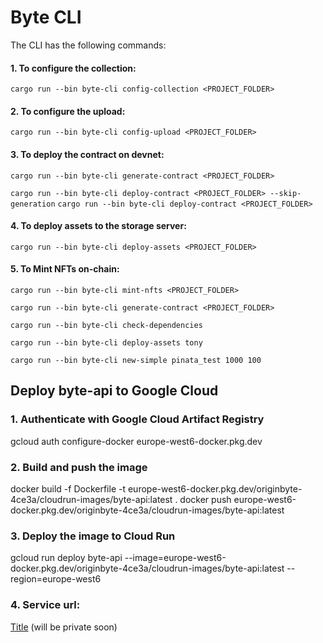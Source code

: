 # Byte CLI

The CLI has the following commands:

#### 1. To configure the collection:

```cargo run --bin byte-cli config-collection <PROJECT_FOLDER>```

#### 2. To configure the upload:

`cargo run --bin byte-cli config-upload <PROJECT_FOLDER>`

#### 3. To deploy the contract on devnet:

`cargo run --bin byte-cli generate-contract <PROJECT_FOLDER>`

`cargo run --bin byte-cli deploy-contract <PROJECT_FOLDER> --skip-generation`
`cargo run --bin byte-cli deploy-contract <PROJECT_FOLDER>`

#### 4. To deploy assets to the storage server:

```cargo run --bin byte-cli deploy-assets <PROJECT_FOLDER>```

#### 5. To Mint NFTs on-chain:

`cargo run --bin byte-cli mint-nfts <PROJECT_FOLDER>`

`cargo run --bin byte-cli generate-contract <PROJECT_FOLDER>`

`cargo run --bin byte-cli check-dependencies`

`cargo run --bin byte-cli deploy-assets tony`

`cargo run --bin byte-cli new-simple pinata_test 1000 100`


## Deploy byte-api to Google Cloud

### 1. Authenticate with Google Cloud Artifact Registry
gcloud auth configure-docker europe-west6-docker.pkg.dev

### 2. Build and push the image
docker build -f Dockerfile -t europe-west6-docker.pkg.dev/originbyte-4ce3a/cloudrun-images/byte-api:latest .
docker push europe-west6-docker.pkg.dev/originbyte-4ce3a/cloudrun-images/byte-api:latest

### 3. Deploy the image to Cloud Run
gcloud run deploy byte-api --image=europe-west6-docker.pkg.dev/originbyte-4ce3a/cloudrun-images/byte-api:latest --region=europe-west6


### 4. Service url:
[Title](https://byte-api-gqns6vypmq-oa.a.run.app/swagger-ui/)
(will be private soon)